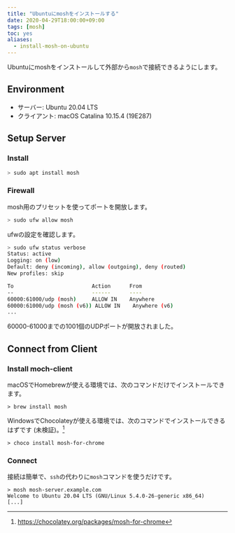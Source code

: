 ```yaml
---
title: "Ubuntuにmoshをインストールする"
date: 2020-04-29T18:00:00+09:00
tags: [mosh]
toc: yes
aliases:
  - install-mosh-on-ubuntu
---
```


Ubuntuにmoshをインストールして外部から`mosh`で接続できるようにします。

<!--more-->

## Environment

- サーバー: Ubuntu 20.04 LTS
- クライアント: macOS Catalina 10.15.4 (19E287)

## Setup Server

### Install

```bash
> sudo apt install mosh
```

### Firewall

mosh用のプリセットを使ってポートを開放します。

```bash
> sudo ufw allow mosh
```

ufwの設定を確認します。

```bash
> sudo ufw status verbose
Status: active
Logging: on (low)
Default: deny (incoming), allow (outgoing), deny (routed)
New profiles: skip

To                         Action      From
--                         ------      ----
60000:61000/udp (mosh)     ALLOW IN    Anywhere
60000:61000/udp (mosh (v6)) ALLOW IN    Anywhere (v6)
...
```

60000-61000までの1001個のUDPポートが開放されました。

## Connect from Client

### Install moch-client

macOSでHomebrewが使える環境では、次のコマンドだけでインストールできます。

```shell
> brew install mosh
```

WindowsでChocolateyが使える環境では、次のコマンドでインストールできるはずです (未検証)。[^choco]

```shell
> choco install mosh-for-chrome
```

### Connect

接続は簡単で、`ssh`の代わりに`mosh`コマンドを使うだけです。

```shell
> mosh mosh-server.example.com
Welcome to Ubuntu 20.04 LTS (GNU/Linux 5.4.0-26-generic x86_64)
[...]
```

[^choco]: https://chocolatey.org/packages/mosh-for-chrome

